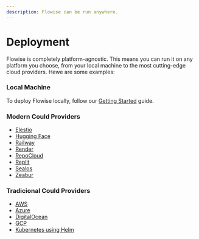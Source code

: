 ```yaml
---
description: Flowise can be run anywhere.
---
```


# Deployment

Flowise is completely platform-agnostic. This means you can run it on any platform you choose, from your local machine to the most cutting-edge cloud providers. Hewe are some examples:

### Local Machine

To deploy Flowise locally, follow our [Getting Started](../../getting-started/) guide.

### Modern Could Providers

* [Elestio](https://elest.io/open-source/flowiseai)
* [Hugging Face](hugging-face.md)
* [Railway](railway.md)
* [Render](render.md)
* [RepoCloud](https://repocloud.io/details/?app\_id=29)
* [Replit](replit.md)
* [Sealos](sealos.md)
* [Zeabur](zeabur.md)

### Tradicional Could Providers

* [AWS](aws.md)
* [Azure](azure.md)
* [DigitalOcean](digital-ocean.md)
* [GCP](gcp.md)
* [Kubernetes using Helm](https://artifacthub.io/packages/helm/cowboysysop/flowise)
